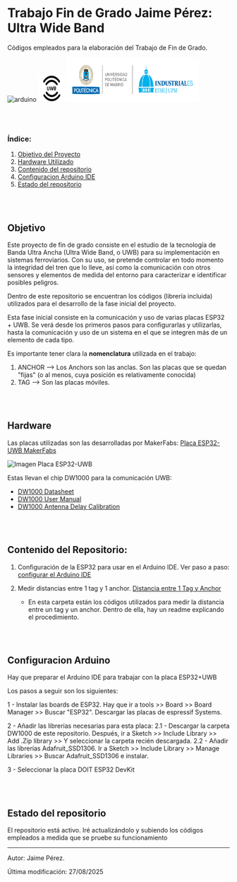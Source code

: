 # Trabajo Fin de Grado Jaime Pérez: Ultra Wide Band

Códigos empleados para la elaboración del Trabajo de Fin de Grado. 

 <img src="https://cdn.worldvectorlogo.com/logos/arduino-1.svg" alt="arduino" width="60" height="60"/> <img src="https://github.com/jimmyperezp/TFG_UWB/blob/main/logo%20UWB.png" alt="arduino" width="60" height="60"/>
<img src="https://github.com/jimmyperezp/Programacion_de_sistemas/blob/main/logo%20escuela.png" alt="logo industriales" width="300" height="100"/> 

<br></br>

### Índice:
1. [Objetivo del Proyecto](#objetivo)
2. [Hardware Utilizado](#hardware)
3. [Contenido del repositorio](#contenido-del-repositorio)
4. [Configuracion Arduino IDE](#configuracion-arduino)
5. [Estado del repositorio](#estado-del-repositorio)

<br></br>

## Objetivo 

Este proyecto de fin de grado consiste en el estudio de la tecnología de Banda Ultra Ancha (Ultra Wide Band, o UWB) para su implementación en sistemas ferroviarios. Con su uso, se pretende controlar en todo momento la integridad del tren que lo lleve, así como la comunicación con otros sensores y elementos de medida del entorno para caracterizar e identificar posibles peligros. 

Dentro de este repositorio se encuentran los códigos (librería incluida) utilizados para el desarrollo de la fase inicial del proyecto.  

Esta fase inicial consiste en la comunicación y uso de varias placas ESP32 + UWB. Se verá desde los primeros pasos para configurarlas y utilizarlas, hasta la comunicación y uso de un sistema en el que se integren más de un elemento de cada tipo. 

Es importante tener clara la **nomenclatura** utilizada en el trabajo: 

1. ANCHOR --> Los Anchors son las anclas. Son las placas que se quedan "fijas" (o al menos, cuya posición es relativamente conocida)
2. TAG --> Son las placas móviles. 

<br></br>

## Hardware 

Las placas utilizadas son las desarrolladas por MakerFabs: [Placa ESP32-UWB MakerFabs](https://www.makerfabs.com/esp32-uwb-ultra-wideband.html?srsltid=AfmBOoptL7z67ua57v7tP1AYSjEUQVG0_JfwDDH6NKWy50RSJLR1hWZG)

![Imagen Placa ESP32-UWB](https://github.com/Makerfabs/Makerfabs-ESP32-UWB/blob/main/md_pic/front.jpg?raw=true)


Estas llevan el chip DW1000 para la comunicación UWB: 

- [DW1000 Datasheet](https://www.qorvo.com/products/d/da007946)
- [DW1000 User Manual](https://www.decawave.com/sites/default/files/resources/dw1000_user_manual_2.11.pdf)
- [DW1000 Antenna Delay Calibration](https://www.decawave.com/wp-content/uploads/2018/10/APS014_Antennna-Delay-Calibration_V1.2.pdf)


<br></br>

## Contenido del Repositorio: 

1. Configuración de la ESP32 para usar en el Arduino IDE. Ver paso a paso: [configurar el Arduino IDE](#configuracion-arduino)

2. Medir distancias entre 1 tag y 1 anchor.  [Distancia entre 1 Tag y Anchor](Medir%20distancias)
    - En esta carpeta están los códigos utilizados para medir la distancia entre un tag y un anchor. Dentro de ella, hay un readme explicando el procedimiento. 



<br></br>

## Configuracion Arduino 

Hay que preparar el Arduino IDE para trabajar con la placa ESP32+UWB

Los pasos a seguir son los siguientes:

1 - Instalar las boards de ESP32. Hay que ir a tools >> Board >> Board Manager >>  Buscar "ESP32". Descargar las placas de espressif Systems.

2 - Añadir las librerías necesarias para esta placa:
  2.1 - Descargar la carpeta DW1000 de este repositorio. Después, ir a Sketch >> Include Library >> Add .Zip library >> Y seleccionar la carpeta recién descargada.
  2.2 - Añadir las librerías Adafruit_SSD1306. Ir a Sketch >> Include Library >> Manage Libraries >> Buscar Adafruit_SSD1306 e instalar.

3 - Seleccionar la placa DOIT ESP32 DevKit


<br></br>

## Estado del repositorio
El repositorio está activo. Iré actualizándolo y subiendo los códigos empleados a medida que se pruebe su funcionamiento


-------------
Autor: Jaime Pérez.

Última modificación: 27/08/2025

